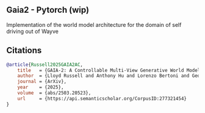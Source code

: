 ## Gaia2 - Pytorch (wip)

Implementation of the world model architecture for the domain of self driving out of Wayve

## Citations

```bibtex
@article{Russell2025GAIA2AC,
    title   = {GAIA-2: A Controllable Multi-View Generative World Model for Autonomous Driving},
    author  = {Lloyd Russell and Anthony Hu and Lorenzo Bertoni and George Fedoseev and Jamie Shotton and Elahe Arani and Gianluca Corrado},
    journal = {ArXiv},
    year    = {2025},
    volume  = {abs/2503.20523},
    url     = {https://api.semanticscholar.org/CorpusID:277321454}
}
```
